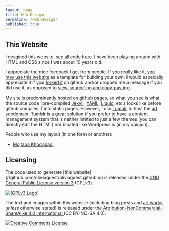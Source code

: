 ```yaml
---
layout: page
title: Web Design
permalink: /web-design/
published: true
---
```


## This Website

I desgined this website, see all code [here](//github.com/oliviaguest/oliviaguest.github.io). I have been playing around with HTML and CSS since I was about 10 years old.

I appreciate the nice feedback I get from people. If you really like it, [you may use this website](https://github.com/oliviaguest/oliviaguest.github.io/blob/master/LICENSE) as a template for building your own. I would especially appreciate it if you [forked it](//github.com/oliviaguest/oliviaguest.github.io) on github and/or dropped me a message if you did use it, as opposed to [view-source'ing and copy-pasting](https://twitter.com/o_guest/status/696758773235458048).

My site is predominantly hosted on <a href="//pages.github.com/">github pages</a>, so what you see is what the source code (pre-compiled [Jekyll](//jekyllrb.com/), [YAML](//yaml.org/), [Liquid](//github.com/Shopify/liquid/wiki), etc.) looks like before github compiles it into static pages. However, I use [Tumblr](//tumblr.com/) to host the [art](http://art.oliviaguest.com/) subdomain. Tumblr is a great solution if you prefer to have a content management system that is neither limited to just a few themes (you can directly edit the HTML) nor bloated like Wordpress is (in my opinion). 

People who use my layout (in one form or another):

+ [Mojtaba Khodadadi](http://users.ictp.it/~mkhodada/)

<h2>Licensing</h2>
The code used to generate [this website](//github.com/oliviaguest/oliviaguest.github.io) is released under the <a href="//www.gnu.org/licenses/gpl-3.0.en.html">GNU General Public License version 3</a> (GPLv3).

<a href="//www.gnu.org/licenses/gpl-3.0.en.html"><img class="imgright" src="//www.gnu.org/graphics/gplv3-127x51.png" alt=" [GPLv3 Logo] " style="display: block;margin-left: auto;margin-right: auto"></a>

The text and images within this website (including blog posts and [art works](//art.oliviaguest.com), *unless* otherwise stated) is released under the <a href="http://creativecommons.org/licenses/by-nc-sa/4.0/">Attribution-NonCommercial-ShareAlike 4.0 International
</a> (CC BY-NC-SA 4.0).

<a rel="license" href="http://creativecommons.org/licenses/by-nc-sa/4.0/"><img alt="Creative Commons License" style="border-width:0;display: block;margin-left: auto;margin-right: auto" src="https://i.creativecommons.org/l/by-nc-sa/4.0/88x31.png" /></a>
